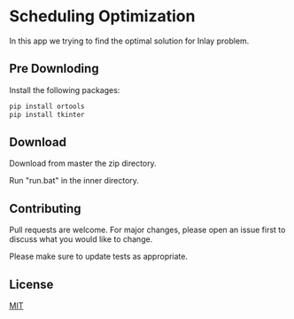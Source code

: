 # Scheduling Optimization

In this app we trying to find the optimal solution for Inlay problem.

## Pre Downloding

Install the following packages:

```bash
pip install ortools
pip install tkinter
```

## Download

Download from master the zip directory.

Run "run.bat" in the inner directory.

## Contributing
Pull requests are welcome. For major changes, please open an issue first to discuss what you would like to change.

Please make sure to update tests as appropriate.

## License
[MIT](https://choosealicense.com/licenses/mit/)
